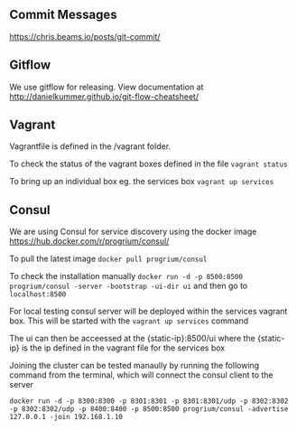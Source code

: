 ## Commit Messages
https://chris.beams.io/posts/git-commit/

## Gitflow
We use gitflow for releasing. View documentation at http://danielkummer.github.io/git-flow-cheatsheet/

## Vagrant
Vagrantfile is defined in the /vagrant folder.

To check the status of the vagrant boxes defined in the file `vagrant status`

To bring up an individual box eg. the services box `vagrant up services`

## Consul
We are using Consul for service discovery using the docker image https://hub.docker.com/r/progrium/consul/

To pull the latest image `docker pull progrium/consul`

To check the installation manually `docker run -d -p 8500:8500 progrium/consul -server -bootstrap -ui-dir ui` and then go to `localhost:8500`

For local testing consul server will be deployed within the services vagrant box. This will be started with the `vagrant up services` command

The ui can then be acceessed at the {static-ip}:8500/ui where the {static-ip} is the ip defined in the vagrant file for the services box

Joining the cluster can be tested manaully by running the following command from the terminal, which will connect the consul client to the server

`docker run -d -p 8300:8300 -p 8301:8301 -p 8301:8301/udp -p 8302:8302 -p 8302:8302/udp -p 8400:8400 -p 8500:8500 progrium/consul -advertise 127.0.0.1 -join 192.168.1.10`